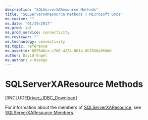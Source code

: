 ```yaml
---
description: "SQLServerXAResource Methods"
title: "SQLServerXAResource Methods | Microsoft Docs"
ms.custom: ""
ms.date: "01/19/2017"
ms.prod: sql
ms.prod_service: connectivity
ms.reviewer: ""
ms.technology: connectivity
ms.topic: reference
ms.assetid: 050548ca-c708-4224-8014-8b7830a860dd
author: David-Engel
ms.author: v-daenge
---
```

# SQLServerXAResource Methods
[!INCLUDE[Driver_JDBC_Download](../../../includes/driver_jdbc_download.md)]

  For information about the members of [SQLServerXAResource](../../../connect/jdbc/reference/sqlserverxaresource-class.md), see [SQLServerXAResource Members](../../../connect/jdbc/reference/sqlserverxaresource-members.md).  
  
  

